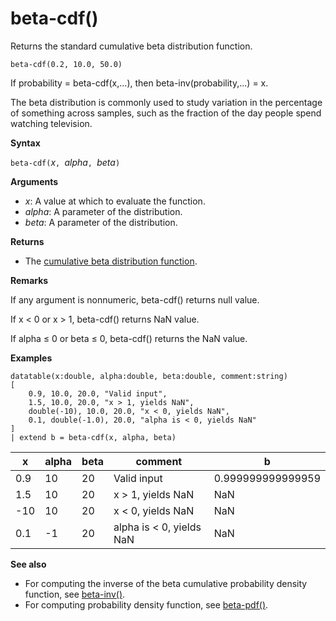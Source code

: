 # beta-cdf()

Returns the standard cumulative beta distribution function.

    beta-cdf(0.2, 10.0, 50.0)

If probability = beta-cdf(x,...), then beta-inv(probability,...) = x. 

The beta distribution is commonly used to study variation in the percentage of something across samples, such as the fraction of the day people spend watching television.

**Syntax**

`beta-cdf(`*x*`, `*alpha*`, `*beta*`)`

**Arguments**

* *x*: A value at which to evaluate the function.
* *alpha*: A parameter of the distribution.
* *beta*: A parameter of the distribution.

**Returns**

* The [cumulative beta distribution function](https://en.wikipedia.org/wiki/Beta-distribution#Cumulative-distribution-function).

**Remarks**

If any argument is nonnumeric, beta-cdf() returns null value.

If x < 0 or x > 1, beta-cdf() returns NaN value.

If alpha ≤ 0 or beta ≤ 0, beta-cdf() returns the NaN value.

**Examples**

<!-- csl: https://help.kusto.windows.net/Samples -->
```
datatable(x:double, alpha:double, beta:double, comment:string)
[
    0.9, 10.0, 20.0, "Valid input",
    1.5, 10.0, 20.0, "x > 1, yields NaN",
    double(-10), 10.0, 20.0, "x < 0, yields NaN",
    0.1, double(-1.0), 20.0, "alpha is < 0, yields NaN"
]
| extend b = beta-cdf(x, alpha, beta)
```

|x|alpha|beta|comment|b|
|---|---|---|---|---|
|0.9|10|20|Valid input|0.999999999999959|
|1.5|10|20|x > 1, yields NaN|NaN|
|-10|10|20|x < 0, yields NaN|NaN|
|0.1|-1|20|alpha is < 0, yields NaN|NaN|


**See also**

* For computing the inverse of the beta cumulative probability density function, see [beta-inv()](./beta-invfunction.md).
* For computing probability density function, see [beta-pdf()](./beta-pdffunction.md).
